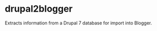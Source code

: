 drupal2blogger
==============

Extracts information from a Drupal 7 database for import into Blogger.